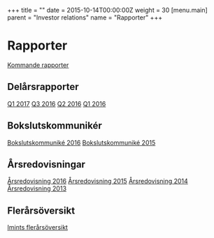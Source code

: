 +++
title = ""
date = 2015-10-14T00:00:00Z
weight = 30
[menu.main]
parent = "Investor relations"
name = "Rapporter"
+++
# Rapporter
[Kommande rapporter](https://www.aktietorget.se/Instrument.aspx?ID_Company=413)

## Delårsrapporter

[Q1 2017](/invest/imint-q1-2017.pdf)
[Q3 2016](/invest/imint-q3-2016.pdf)
[Q2 2016](/invest/imint-q2-2016.pdf)
[Q1 2016](/invest/imint-q1-2016.pdf)

## Bokslutskommunikér
[Bokslutskommuniké 2016](/invest/bokslutskommunike-20170224.pdf)
[Bokslutskommuniké 2015](/invest/Imint_kommunike_160229.pdf)

## Årsredovisningar
[Årsredovisning 2016](/invest/imint-arsredovisning-2016.pdf)
[Årsredovisning 2015](/invest/imint-arsredovisning-2015.pdf)
[Årsredovisning 2014](/invest/imint-arsredovisning-2014.pdf)
[Årsredovisning 2013](/invest/imint-arsredovisning-2013.pdf)

## Flerårsöversikt
[Imints flerårsöversikt](/invest/imint-flerarsoversikt.pdf)
